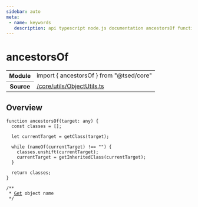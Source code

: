 ```yaml
---
sidebar: auto
meta:
 - name: keywords
   description: api typescript node.js documentation ancestorsOf function
---
```

# ancestorsOf <Badge text="Function" type="function"/>
<!-- Summary -->
<section class="symbol-info"><table class="is-full-width"><tbody><tr><th>Module</th><td><div class="lang-typescript"><span class="token keyword">import</span> { ancestorsOf }&nbsp;<span class="token keyword">from</span>&nbsp;<span class="token string">"@tsed/core"</span></div></td></tr><tr><th>Source</th><td><a href="https://github.com/Romakita/ts-express-decorators/blob/v4.30.1/src//core/utils/ObjectUtils.ts#L0-L0">/core/utils/ObjectUtils.ts</a></td></tr></tbody></table></section>

<!-- Overview -->
## Overview


<pre><code class="typescript-lang ">function <span class="token function">ancestorsOf</span><span class="token punctuation">(</span>target<span class="token punctuation">:</span> <span class="token keyword">any</span><span class="token punctuation">)</span> <span class="token punctuation">{</span>
  <span class="token keyword">const</span> classes<span class="token punctuation"> = </span><span class="token punctuation">[</span><span class="token punctuation">]</span><span class="token punctuation">;</span>

  <span class="token keyword">let</span> currentTarget<span class="token punctuation"> = </span><span class="token function">getClass</span><span class="token punctuation">(</span>target<span class="token punctuation">)</span><span class="token punctuation">;</span>

  while <span class="token punctuation">(</span><span class="token function">nameOf</span><span class="token punctuation">(</span>currentTarget<span class="token punctuation">)</span> !== ""<span class="token punctuation">)</span> <span class="token punctuation">{</span>
    classes.<span class="token function">unshift</span><span class="token punctuation">(</span>currentTarget<span class="token punctuation">)</span><span class="token punctuation">;</span>
    currentTarget<span class="token punctuation"> = </span><span class="token function">getInheritedClass</span><span class="token punctuation">(</span>currentTarget<span class="token punctuation">)</span><span class="token punctuation">;</span>
  <span class="token punctuation">}</span>

  return classes<span class="token punctuation">;</span>
<span class="token punctuation">}</span>

/**
 * <a href="/api/common/mvc/decorators/method/Get.html"><span class="token">Get</span></a> object name
 */</code></pre>
